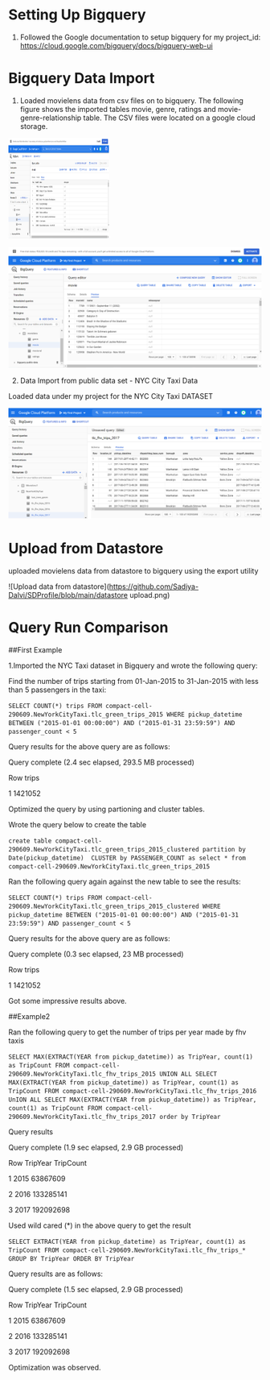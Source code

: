 # Setting Up Bigquery

1. Followed the Google documentation to setup bigquery for my project_id:
https://cloud.google.com/bigquery/docs/bigquery-web-ui

# Bigquery Data Import

1. Loaded movielens data from csv files on to bigquery. The following figure shows the imported tables movie, genre, ratings and movie-genre-relationship table. The CSV files were located on a google cloud storage.

<img src="https://github.com/Sadiya-Dalvi/SDProfile/blob/main/2020-12-16_01-41-06.png" alt="Data Import from csv" width="200" height="200">

![Data Import from csv](https://github.com/Sadiya-Dalvi/SDProfile/blob/main/2020-12-16_01-41-06.png)

2. Data Import from public data set - NYC City Taxi Data

Loaded data under my project for the  NYC City Taxi DATASET

![Data Import from Public Dataset](https://github.com/Sadiya-Dalvi/SDProfile/blob/main/publicdata.png)

# Upload from Datastore

uploaded movielens data from datastore to bigquery using the export utility

![Upload data from datastore](https://github.com/Sadiya-Dalvi/SDProfile/blob/main/datastore upload.png)

# Query Run Comparison

##First Example

1.Imported the NYC Taxi dataset in Bigquery and wrote the following query:

Find the number of trips starting from 01-Jan-2015 to 31-Jan-2015 with less than 5 passengers in the taxi:

`SELECT
  COUNT(*) trips
FROM
  compact-cell-290609.NewYorkCityTaxi.tlc_green_trips_2015
WHERE
  pickup_datetime BETWEEN ("2015-01-01 00:00:00")
  AND ("2015-01-31 23:59:59")
  AND passenger_count < 5`
  
 Query results for the above query are as follows:

Query complete (2.4 sec elapsed, 293.5 MB processed)

Row	trips

1	  1421052

Optimized the query by using partioning and cluster tables. 

Wrote the query below to create the table

`create table
compact-cell-290609.NewYorkCityTaxi.tlc_green_trips_2015_clustered
partition by
Date(pickup_datetime) 
CLUSTER by PASSENGER_COUNT as
select * from compact-cell-290609.NewYorkCityTaxi.tlc_green_trips_2015`

Ran the following query again against the new table to see the results:

`SELECT
  COUNT(*) trips
FROM
  compact-cell-290609.NewYorkCityTaxi.tlc_green_trips_2015_clustered
WHERE
  pickup_datetime BETWEEN ("2015-01-01 00:00:00")
  AND ("2015-01-31 23:59:59")
  AND passenger_count < 5`

Query results for the above query are as follows:

Query complete (0.3 sec elapsed, 23 MB processed)

Row	 trips	

1	   1421052

Got some impressive results above.

##Example2

Ran the following query to  get the number of trips per year made by fhv taxis

`SELECT MAX(EXTRACT(YEAR from pickup_datetime)) as TripYear, count(1) as TripCount FROM compact-cell-290609.NewYorkCityTaxi.tlc_fhv_trips_2015
UNION ALL
SELECT MAX(EXTRACT(YEAR from pickup_datetime)) as TripYear, count(1) as TripCount FROM compact-cell-290609.NewYorkCityTaxi.tlc_fhv_trips_2016
UnION ALL
SELECT MAX(EXTRACT(YEAR from pickup_datetime)) as TripYear, count(1) as TripCount FROM compact-cell-290609.NewYorkCityTaxi.tlc_fhv_trips_2017
order by TripYear`

Query results

Query complete (1.9 sec elapsed, 2.9 GB processed)

Row	TripYear	TripCount	

1	  2015 63867609

2	  2016 133285141

3	 2017 192092698


Used wild cared (*) in the above query to get the result

`SELECT EXTRACT(YEAR from pickup_datetime) as TripYear, count(1) as TripCount FROM compact-cell-290609.NewYorkCityTaxi.tlc_fhv_trips_*
GROUP BY TripYear
ORDER BY TripYear`

Query results are as follows:

Query complete (1.5 sec elapsed, 2.9 GB processed)

Row	TripYear	TripCount	

1	  2015 63867609

2	  2016 133285141

3	 2017 192092698

Optimization was observed.
